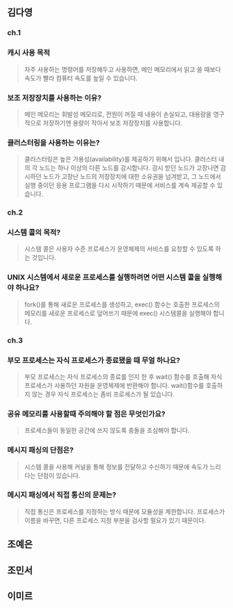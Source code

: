 
## 김다영
### ch.1

### 캐시 사용 목적
> 자주 사용하는 명령어를 저장해두고 사용하면, 메인 메모리에서 읽고 쓸 때보다 속도가 빨라 컴퓨터 속도를 높일 수 있습니다.

### 보조 저장장치를 사용하는 이유?
> 메인 메모리는 휘발성 메모리로, 전원이 꺼질 때 내용이 손실되고, 대용량을 영구적으로 저장하기엔 용량이 작아서 보조 저장장치를 사용합니다.


### 클러스터링을 사용하는 이유는?
> 클러스터링은 높은 가용성(availability)를 제공하기 위해서 입니다.
> 클러스터 내의 각 노드는 하나 이상의 다른 노드를 감시합니다. 감시 받던 노드가 고장나면 감시하던 노드가 고장난 노드의 저장장치에 대한 소유권을 넘겨받고, 그 노드에서 실행 중이던 응용 프로그램을 다시 시작하기 때문에 서비스를 계속 제공할 수 있습니다. 

### ch.2
### 시스템 콜의 목적?
> 시스템 콜은 사용자 수준 프로세스가 운영체제의 서비스를 요청할 수 있도록 하는 것입니다.

### UNIX 시스템에서 새로운 프로세스를 실행하려면 어떤 시스템 콜을 실행해야 하나요?
> fork()를 통해 새로운 프로세스를 생성하고, exec() 함수는 호출한 프로세스의 메모리를 새로운 프로세스로 덮어쓰기 때문에 exec() 시스템콜을 실행해야 합니다.

### ch.3

### 부모 프로세스는 자식 프로세스가 종료됐을 때 무얼 하나요?
> 부모 프로세스는 자식 프로세스의 종료를 인지 한 후 wait() 함수를 호출해 자식 프로세스가 사용하던 자원을 운영체제에 반환해야 합니다. wait()함수를 호출하지 않는 경우 자식 프로세스는 좀비 프로세스가 될  있습니다. 

### 공유 메모리를 사용할때 주의해야 할 점은 무엇인가요?
> 프로세스들이 동일한 공간에 쓰지 않도록 충돌을 조심해야 합니다.

### 메시지 패싱의 단점은?
> 시스템 콜을 사용해 커널을 통해 정보를 전달하고 수신하기 때문에 속도가 느리다는 단점이 있습니다.

### 메시지 패싱에서 직접 통신의 문제는?
> 직접 통신은 프로세스를 지정하는 방식 때문에 모듈성을 제한합니다. 
> 프로세스가 이름을 바꾸면, 다른 프로세스 지정 부분을 검사할 필요가 있기 때문이다.

## 조예은


## 조민서


## 이미르
